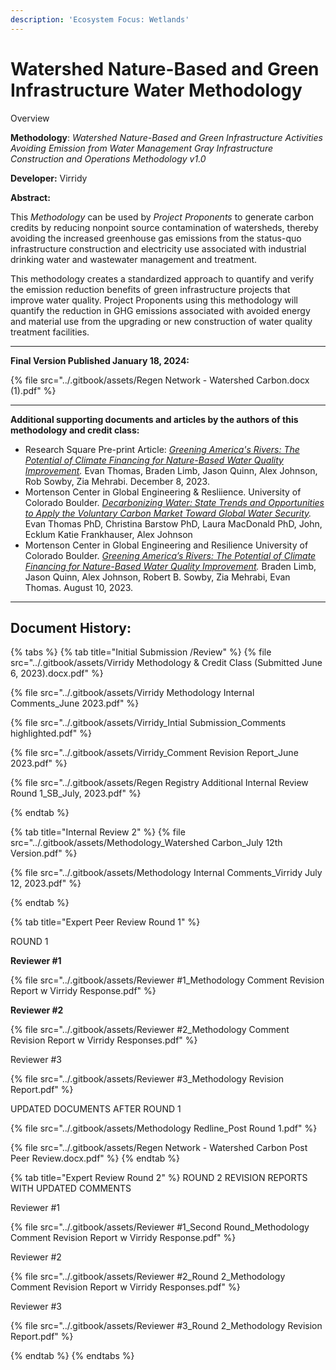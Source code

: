 ```yaml
---
description: 'Ecosystem Focus: Wetlands'
---
```


# Watershed Nature-Based and Green Infrastructure Water Methodology

Overview

**Methodology**: _Watershed Nature-Based and Green Infrastructure Activities Avoiding Emission from Water Management Gray Infrastructure Construction and Operations Methodology v1.0_

**Developer:** Virridy

**Abstract:**

This _Methodology_ can be used by _Project Proponents_ to generate carbon credits by reducing nonpoint source contamination of watersheds, thereby avoiding the increased greenhouse gas emissions from the status-quo infrastructure construction and electricity use associated with industrial drinking water and wastewater management and treatment.

This methodology creates a standardized approach to quantify and verify the emission reduction benefits of green infrastructure projects that improve water quality. Project Proponents using this methodology will quantify the reduction in GHG emissions associated with avoided energy and material use from the upgrading or new construction of water quality treatment facilities.

***

**Final Version Published January 18, 2024:**

{% file src="../.gitbook/assets/Regen Network - Watershed Carbon.docx (1).pdf" %}

***

**Additional supporting documents and articles by the authors of this methodology and credit class:**

* Research Square Pre-print Article: [_Greening America's Rivers: The Potential of Climate Financing for Nature-Based Water Quality Improvement_](https://www.researchsquare.com/article/rs-3253325/v1)_._ Evan Thomas, Braden Limb, Jason Quinn, Alex Johnson, Rob Sowby, Zia Mehrabi. December 8, 2023.
* Mortenson Center in Global Engineering & Resliience. University of Colorado Boulder. [_Decarbonizing Water: State Trends and Opportunities to Apply the Voluntary Carbon Market Toward Global Water Security_](https://www.canva.com/design/DAF1aTXaF8o/ZZGkihgZsJ420ZrI8Ohp7Q/view?utm\_content=DAF1aTXaF8o\&utm\_campaign=designshare\&utm\_medium=link\&utm\_source=editor#19)_._ Evan Thomas PhD, Christina Barstow PhD, Laura MacDonald PhD, John, Ecklum Katie Frankhauser, Alex Johnson
* Mortenson Center in Global Engineering and Resilience University of Colorado Boulder. [_Greening America’s Rivers: The Potential of Climate Financing for Nature-Based Water Quality Improvement_](https://files.gitbook.com/v0/b/gitbook-x-prod.appspot.com/o/spaces%2FH1QmzemVpWDCJv0QlPOj%2Fuploads%2FYwFMkoxyXsqkKQptZFqK%2FUS\_Potential\_for\_Climate\_Financed\_Water\_Quality-compressed.pdf?alt=media\&token=62120b47-5b62-4956-9cbf-7739c5f50420)_._ Braden Limb, Jason Quinn, Alex Johnson, Robert B. Sowby, Zia Mehrabi, Evan Thomas. August 10, 2023.

***

## Document History:

{% tabs %}
{% tab title="Initial Submission /Review" %}
{% file src="../.gitbook/assets/Virridy Methodology  & Credit Class (Submitted June 6, 2023).docx.pdf" %}

{% file src="../.gitbook/assets/Virridy Methodology Internal Comments_June 2023.pdf" %}

{% file src="../.gitbook/assets/Virridy_Intial Submission_Comments highlighted.pdf" %}

{% file src="../.gitbook/assets/Virridy_Comment Revision Report_June 2023.pdf" %}

{% file src="../.gitbook/assets/Regen Registry Additional Internal Review Round 1_SB_July, 2023.pdf" %}


{% endtab %}

{% tab title="Internal Review 2" %}
{% file src="../.gitbook/assets/Methodology_Watershed Carbon_July 12th Version.pdf" %}

{% file src="../.gitbook/assets/Methodology Internal Comments_Virridy July 12, 2023.pdf" %}


{% endtab %}

{% tab title="Expert Peer Review Round 1" %}


ROUND 1

**Reviewer #1**

{% file src="../.gitbook/assets/Reviewer #1_Methodology Comment Revision Report w Virridy Response.pdf" %}

**Reviewer #2**

{% file src="../.gitbook/assets/Reviewer #2_Methodology Comment Revision Report w Virridy Responses.pdf" %}

Reviewer #3

{% file src="../.gitbook/assets/Reviewer #3_Methodology Revision Report.pdf" %}

UPDATED DOCUMENTS AFTER ROUND 1

{% file src="../.gitbook/assets/Methodology Redline_Post Round 1.pdf" %}

{% file src="../.gitbook/assets/Regen Network - Watershed Carbon Post Peer Review.docx.pdf" %}
{% endtab %}

{% tab title="Expert Review Round 2" %}
ROUND 2 REVISION REPORTS WITH UPDATED COMMENTS

Reviewer #1

{% file src="../.gitbook/assets/Reviewer #1_Second Round_Methodology Comment Revision Report w Virridy Response.pdf" %}

Reviewer #2

{% file src="../.gitbook/assets/Reviewer #2_Round 2_Methodology Comment Revision Report w Virridy Responses.pdf" %}

Reviewer #3

{% file src="../.gitbook/assets/Reviewer #3_Round 2_Methodology Revision Report.pdf" %}


{% endtab %}
{% endtabs %}

